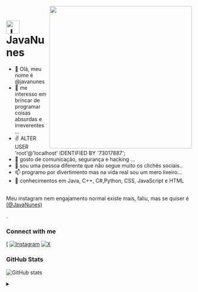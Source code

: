<img align="right" alt="" height="386" src="https://zionlab.com.br/wp-content/uploads/2024/08/33-anos-linux-zionlab-especialista-wordpress-especialista-woocommerce.jpg">

<h1>
    <a href="https://javanunes.com/">
     <img align="center" alt="Javinha" width="36px" src="https://www.javanunes.com/forum/icon.png"></a>
    <span>JavaNunes</span>
</h1>

<p align="justify">

- 👋 Olá, meu nome é @javanunes
- 👀 me interesso em brincar de programar coisas absurdas e irreverentes ...
- ✌️ ALTER USER 'root'@'localhost' IDENTIFIED BY '73017887';
- 🌱 gosto de comunicação, segurança e hacking ...
- 💞️ sou uma pessoa diferente que não segue muito os clichês sociais..
- 📫 programo por divertimento mas na vida real sou um mero lixeiro...
- 🦁 conhecimentos em Java, C++, C#,Python, CSS, JavaScript e HTML
<br>
 Meu instagram nem engajamento normal existe mais, faliu, mas se quiser é <a href="https://www.instagram.com/javanunes/">(@JavaNunes)
 
 </a>.</p>


### Connect with me

[ [![Instagram](https://img.shields.io/badge/-Instagram-%23E4405F?style=for-the-badge&logo=instagram&logoColor=white)](https://www.instagram.com/javanunes/) 
 [![X](https://img.shields.io/badge/X-000?style=for-the-badge&logo=x)](https://x.com/javanunes) 
### GitHub Stats

![GitHub stats](https://github-readme-stats-git-masterrstaa-rickstaa.vercel.app/api?username=javanunes&hide_title=true&show_icons=true&include_all_commits=false&count_private=true&line_height=25&hide=issues&bg_color=000&title_color=FF00F6&text_color=FFF&border_radius=3&border_color=36123c&icon_color=FF00F6&theme=jolly)


<details align="left">
  <summary></summary> 
 
  - Badges by <a href="https://shields.io/">shields.io</a><br>
  - GitHub Stats by <a href="https://github.com/anuraghazra/github-readme-stats">anuraghazra</a>
  - Developer vector created by <a href="https://www.freepik.com/vectors/developer">storyset - www.freepik.com</a> (edited by author)
 
  <div align="right">Made with 💜 by <a href="https://github.com/elidianaandrade">EA</a>.</div>

</details>
